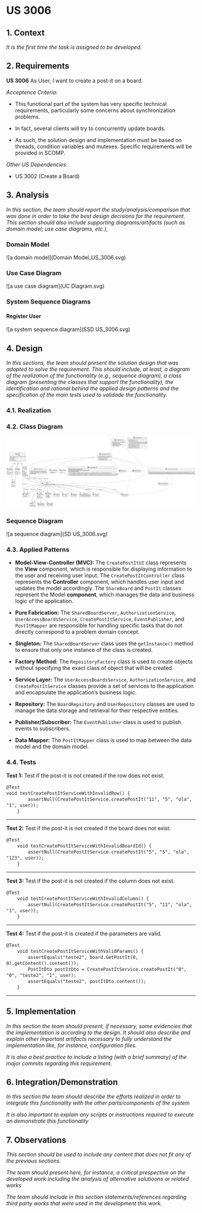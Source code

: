 # US 3006

## 1. Context

*It is the first time the task is assigned to be developed.*

## 2. Requirements

**US 3006** As User, I want to create a post-it on a board.

*Acceptence Criteria:*

- This functional part of the system has very specific technical requirements, particularly some concerns about synchronization problems.

- In fact, several clients will try to concurrently update boards.

- As such, the solution design and implementation must be based on threads, condition variables and mutexes. Specific requirements will be provided in SCOMP.

*Other US Dependencies:*
- US 3002 (Create a Board)

## 3. Analysis

*In this section, the team should report the study/analysis/comparison that was done in order to take the best design decisions for the requirement. This section should also include supporting diagrams/artifacts (such as domain model; use case diagrams, etc.),*

### Domain Model ###

![a domain model](Domain Model_US_3006.svg)


### Use Case Diagram ###

![a use case diagram](UC Diagram.svg)


### System Sequence Diagrams ###

#### Register User ####
![a system sequence diagram](SSD US_3006.svg)




## 4. Design

*In this sections, the team should present the solution design that was adopted to solve the requirement. This should include, at least, a diagram of the realization of the functionality (e.g., sequence diagram), a class diagram (presenting the classes that support the functionality), the identification and rational behind the applied design patterns and the specification of the main tests used to validade the functionality.*

### 4.1. Realization

### 4.2. Class Diagram

![a class diagram](class-diagram-01.svg "A Class Diagram")

### Sequence Diagram

![a sequence diagram](SD US_3006.svg)


### 4.3. Applied Patterns

* **Model-View-Controller (MVC):** The `CreatePostItUI` class represents the **View** component, which is responsible for displaying information to the user and receiving user input. The `CreatePostItController` class represents the **Controller** component, which handles user input and updates the model accordingly. The `ShareBoard` and `PostIt` classes represent the Model **component**, which manages the data and business logic of the application.

* **Pure Fabrication:** The `SharedBoardServer`, `AuthorizationService`, `UserAccessBoardsService`, `CreatePostItService`, `EventPublisher`, and `PostItMapper` are responsible for handling specific tasks that do not directly correspond to a problem domain concept.

* **Singleton:** The `SharedBoardServer` class uses the `getInstance()` method to ensure that only one instance of the class is created.

* **Factory Method:** The `RepositoryFactory` class is used to create objects without specifying the exact class of object that will be created.

* **Service Layer:** The `UserAccessBoardsService`, `AuthorizationService`, and `CreatePostItService` classes provide a set of services to the application and encapsulate the application’s business logic.

* **Repository:** The `BoardRepsitory` and `UserRepository` classes are used to manage the data storage and retrieval for their respective entities.

* **Publisher/Subscriber:** The `EventPublisher` class is used to publish events to subscribers.

* **Data Mapper:** The `PostItMapper` class is used to map between the data model and the domain model.

### 4.4. Tests

**Test 1:** Test if the post-it is not created if the row does not exist.

```
@Test
void testCreatePostItServiceWithInvalidRow() {
        assertNull(CreatePostItService.createPostIt("11", "5", "ola", "1", user));
    }
````

------------------------------------------------------------------------------------------------------------------------

**Test 2:** Test if the post-it is not created if the board does not exist.

```
@Test
    void testCreatePostItServiceWithInvalidBoardId() {
        assertNull(CreatePostItService.createPostIt("5", "5", "ola", "123", user));
    }
````

------------------------------------------------------------------------------------------------------------------------

**Test 3:** Test if the post-it is not created if the column does not exist.

```
@Test
    void testCreatePostItServiceWithInvalidColumn() {
        assertNull(CreatePostItService.createPostIt("5", "11", "ola", "1", user));
    }
````

------------------------------------------------------------------------------------------------------------------------

**Test 4:** Test if the post-it is created if the parameters are valid.

```
@Test
    void testCreatePostItServiceWithValidParams() {
        assertEquals("teste2", board.GetPostIt(0, 0).getContent().content());
        PostItDto postItDto = CreatePostItService.createPostIt("0", "0", "teste2", "1", user);
        assertEquals("teste2", postItDto.content());
    }
````

------------------------------------------------------------------------------------------------------------------------

## 5. Implementation

*In this section the team should present, if necessary, some evidencies that the implementation is according to the design. It should also describe and explain other important artifacts necessary to fully understand the implementation like, for instance, configuration files.*

*It is also a best practice to include a listing (with a brief summary) of the major commits regarding this requirement.*

## 6. Integration/Demonstration

*In this section the team should describe the efforts realized in order to integrate this functionality with the other parts/components of the system*

*It is also important to explain any scripts or instructions required to execute an demonstrate this functionality*

## 7. Observations

*This section should be used to include any content that does not fit any of the previous sections.*

*The team should present here, for instance, a critical prespective on the developed work including the analysis of alternative solutioons or related works*

*The team should include in this section statements/references regarding third party works that were used in the development this work.* 
